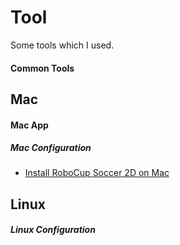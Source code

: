Tool
====

Some tools which I used.



#### Common Tools




Mac
---

#### Mac App



##### Mac Configuration
* [Install RoboCup Soccer 2D on Mac](http://jpollo.logdown.com/posts/178653-install-robocup-soccer-2d-on-mac)



Linux
-----

##### Linux Configuration


